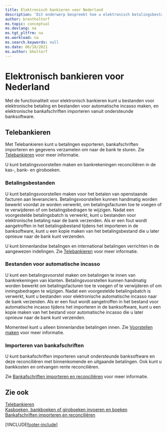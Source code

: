 ```yaml
---
title: Elektronisch bankieren voor Nederland
description: 'Dit onderwerp bespreekt hoe u elektronisch betalingsbestanden en bestanden voor automatische incasso maakt, en elektronische bankafschriften importeert vanuit ondersteunde banksoftware.'
author: brentholtorf
ms.topic: conceptual
ms.devlang: na
ms.tgt_pltfrm: na
ms.workload: na
ms.search.keywords: null
ms.date: 06/18/2021
ms.author: bholtorf
---
```

# <a name="dutch-electronic-banking"></a>Elektronisch bankieren voor Nederland

Met de functionaliteit voor elektronisch bankieren kunt u bestanden voor elektronische betaling en bestanden voor automatische incasso maken, en elektronische bankafschriften importeren vanuit ondersteunde banksoftware.  

## <a name="telebanking"></a>Telebankieren

Met Telebankieren kunt u betalingen exporteren, bankafschriften importeren en gegevens verzamelen om naar de bank te sturen. Zie [Telebankieren](telebanking.md) voor meer informatie.  

U kunt betalingsvoorstellen maken en bankrekeningen reconciliëren in de kas-, bank- en giroboeken.  

### <a name="payment-files"></a>Betalingsbestanden

U kunt betalingsvoorstellen maken voor het betalen van openstaande facturen aan leveranciers. Betalingsvoorstellen kunnen handmatig worden bewerkt voordat ze worden verwerkt, om betalingsfacturen toe te voegen of te verwijderen of om betalingsbedragen te wijzigen. Nadat een voorgestelde betalingsbatch is verwerkt, kunt u bestanden voor elektronische betaling naar de bank verzenden. Als er een fout wordt aangetroffen in het betalingsbestand tijdens het importeren in de banksoftware, kunt u een kopie maken van het betalingsbestand die u later opnieuw naar de bank kunt verzenden.  

U kunt binnenlandse betalingen en international betalingen verrichten in de aangewezen indelingen. Zie [Telebankieren](telebanking.md) voor meer informatie.  

### <a name="direct-debit-files"></a>Bestanden voor automatische incasso

U kunt een betalingsvoorstel maken om betalingen te innen van bankrekeningen van klanten. Betalingsvoorstellen kunnen handmatig worden bewerkt om betalingsfacturen toe te voegen of te verwijderen of om inningsbedragen te wijzigen. Nadat een voorgestelde betalingsbatch is verwerkt, kunt u bestanden voor elektronische automatische incasso naar de bank verzenden. Als er een fout wordt aangetroffen in het bestand voor automatische incasso tijdens het importeren in de banksoftware, kunt u een kopie maken van het bestand voor automatische incasso die u later opnieuw naar de bank kunt verzenden.  

Momenteel kunt u alleen binnenlandse betalingen innen. Zie [Voorstellen maken](how-to-create-proposals.md) voor meer informatie.  

### <a name="bank-statement-import"></a>Importeren van bankafschriften

U kunt bankafschriften importeren vanuit ondersteunde banksoftware en deze reconciliëren met binnenkomende en uitgaande betalingen. Ook kunt u bankkosten en ontvangen rente reconciliëren.  

Zie [Bankafschriften importeren en reconciliëren](how-to-import-and-reconcile-bank-statements.md) voor meer informatie.  

## <a name="see-also"></a>Zie ook

[Telebankieren](telebanking.md)  
[Kasboeken, bankboeken of giroboeken invoeren en boeken](how-to-enter-and-post-cash-and-bank-or-giro-journals.md)  
[Bankafschriften importeren en reconciliëren](how-to-import-and-reconcile-bank-statements.md)  


[!INCLUDE[footer-include](../../includes/footer-banner.md)]

